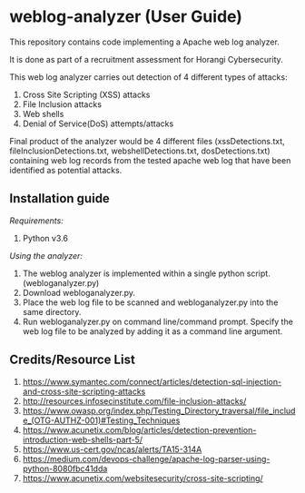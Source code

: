 # weblog-analyzer (User Guide)


This repository contains code implementing a Apache web log analyzer.


It is done as part of a recruitment assessment for Horangi Cybersecurity.


This web log analyzer carries out detection of 4 different types of attacks:
  1) Cross Site Scripting (XSS) attacks
  2) File Inclusion attacks
  3) Web shells
  4) Denial of Service(DoS) attempts/attacks 


Final product of the analyzer would be 4 different files (xssDetections.txt, fileInclusionDetections.txt, webshellDetections.txt, dosDetections.txt) containing web log records from the tested apache web log that have been identified as potential attacks.



## Installation guide

<i>Requirements: </i>
  1) Python v3.6
  
<i>Using the analyzer:</i>
  1) The weblog analyzer is implemented within a single python script. (webloganalyzer.py)
  2) Download webloganalyzer.py.
  3) Place the web log file to be scanned and webloganalyzer.py into the same directory.
  4) Run webloganalyzer.py on command line/command prompt. Specify the web log file to be analyzed by adding it as a command  line argument.
  


## Credits/Resource List

  1) https://www.symantec.com/connect/articles/detection-sql-injection-and-cross-site-scripting-attacks
  2) http://resources.infosecinstitute.com/file-inclusion-attacks/
  3) https://www.owasp.org/index.php/Testing_Directory_traversal/file_include_(OTG-AUTHZ-001)#Testing_Techniques
  4) https://www.acunetix.com/blog/articles/detection-prevention-introduction-web-shells-part-5/
  5) https://www.us-cert.gov/ncas/alerts/TA15-314A
  6) https://medium.com/devops-challenge/apache-log-parser-using-python-8080fbc41dda
  7) https://www.acunetix.com/websitesecurity/cross-site-scripting/
